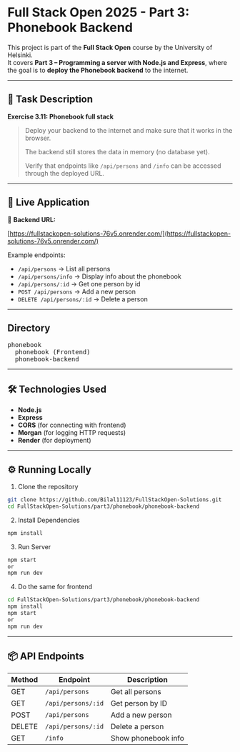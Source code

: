 # Full Stack Open 2025 - Part 3: Phonebook Backend

This project is part of the **Full Stack Open** course by the University of Helsinki.  
It covers **Part 3 – Programming a server with Node.js and Express**, where the goal is to **deploy the Phonebook backend** to the internet.

---

## 📖 Task Description

**Exercise 3.11: Phonebook full stack**

> Deploy your backend to the internet and make sure that it works in the browser.  
>  
> The backend still stores the data in memory (no database yet).  
>  
> Verify that endpoints like `/api/persons` and `/info` can be accessed through the deployed URL.

---

## 🚀 Live Application

🔗 **Backend URL:**  

[https://fullstackopen-solutions-76v5.onrender.com/](https://fullstackopen-solutions-76v5.onrender.com/)

Example endpoints:
- `/api/persons` → List all persons  
- `/api/persons/info` → Display info about the phonebook  
- `/api/persons/:id` → Get one person by id  
- `POST /api/persons` → Add a new person  
- `DELETE /api/persons/:id` → Delete a person  

---
## Directory
<pre>
phonebook
  phonebook (Frontend)
  phonebook-backend
</pre>

---

## 🛠️ Technologies Used

- **Node.js**
- **Express**
- **CORS** (for connecting with frontend)
- **Morgan** (for logging HTTP requests)
- **Render** (for deployment)

---

## ⚙️ Running Locally

1. Clone the repository
```bash
git clone https://github.com/Bilal11123/FullStackOpen-Solutions.git
cd FullStackOpen-Solutions/part3/phonebook/phonebook-backend
```
2. Install Dependencies
```bash
npm install
```
3. Run Server
```bash
npm start
or
npm run dev
```
4. Do the same for frontend
```bash
cd FullStackOpen-Solutions/part3/phonebook/phonebook-backend
npm install
npm start
or
npm run dev
```
---

## 📦 API Endpoints
| Method | Endpoint           | Description         |
| ------ | ------------------ | ------------------- |
| GET    | `/api/persons`     | Get all persons     |
| GET    | `/api/persons/:id` | Get person by ID    |
| POST   | `/api/persons`     | Add a new person    |
| DELETE | `/api/persons/:id` | Delete a person     |
| GET    | `/info`            | Show phonebook info |

